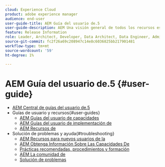 ```yaml
---
cloud: Experience Cloud
product: adobe experience manager
audience: end-user
user-guide-title: AEM Guía del usuario de.5
user-guide-description: AEM Una visión general de todos los recursos esenciales para comprender, instalar, administrar y utilizar la versión 6.5 de la aplicación de
feature: Release Information
role: Leader, Architect, Developer, Data Architect, Data Engineer, Admin, User
source-git-commit: fc2f26a69c208947c14e8c6036825bb217901481
workflow-type: tm+mt
source-wordcount: '59'
ht-degree: 1%

---
```



# AEM Guía del usuario de.5 {#user-guide}

+ [AEM Central de guías del usuario de.5](home.md)
+ Guías de usuario y recursos{#user-guides}
   + [AEM Guías del usuario de capacidades](capabilities.md)
   + [AEM Guías del usuario de implementación de](implementation.md)
   + [AEM Recursos de](resources.md)
+ Solución de problemas y ayuda{#troubleshooting}
   + [AEM Recursos para nuevos usuarios de la](new.md)
   + [AEM Obtenga Información Sobre Las Capacidades De](learn.md)
   + [Prácticas recomendadas, procedimientos y formación](best-practice.md)
   + [AEM La comunidad de](community.md)
   + [Solución de problemas](troubleshooting.md)
